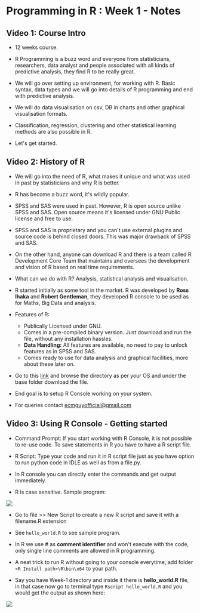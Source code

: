 # Programming in R : Week 1 - Notes

## Video 1: **Course Intro**

- 12 weeks course.

- R Programming is a buzz word and everyone from statisticians, researchers, data analyst and people associated with all kinds of predictive analysis, they find R to be really great.

- We will go over setting up environment, for working with R. Basic syntax, data types and we will go into details of R programming and end with predictive analysis.

- We will do data visualisation on csv, DB in charts and other graphical visualisation formats.

- Classification, regression, clustering and other statistical learning methods are also possible in R.

- Let's get started.

## Video 2: **History of R**

- We will go into the need of R, what makes it unique and what was used in past by statisticians and why R is better.

- R has become a buzz word, it's wildly popular.

- SPSS and SAS were used in past. However, R is open source unlike SPSS and SAS. Open source means it's licensed under GNU Public license and free to use.

- SPSS and SAS is proprietary and you can't use external plugins and source code is behind closed doors. This was major drawback of SPSS and SAS.

- On the other hand, anyone can download R and there is a team called R Development Core Team that maintains and oversees the development and vision of R based on real time requirements.

- What can we do with R? Analysis, statistical analysis and visualisation.

- R started initially as some tool in the market. R was developed by **Ross Ihaka** and **Robert Gentleman**, they developed R console to be used as for Maths, Big Data and analysis.

- Features of R:

  - Publically Licensed under GNU.
  - Comes in a pre-compiled binary version. Just download and run the file, without any installation hassles.
  - **Data Handling:** All features are available, no need to pay to unlock features as in SPSS and SAS.
  - Comes ready to use for data analysis and graphical facilities, more about these later on.

- Go to this [link](https://cran.r-project.org/bin/) and browse the directory as per your OS and under the base folder download the file.
- End goal is to setup R Console working on your system.

- For queries contact ecmguyofficial@gmail.com

## Video 3: Using R Console - Getting started

- Command Prompt: If you start working with R Console, it is not possible to re-use code. To save statements in R you have to have a R script file.

- R Script: Type your code and run it in R script file just as you have option to run python code in IDLE as well as from a file.py.

- In R console you can directly enter the commands and get output immediately.

- R is case sensitive. Sample program:

![](https://i.imgur.com/LVuEMDg.png)

- Go to file >> New Script to create a new R script and save it with a filename.R extension

- See `hello_world.R` to see sample program.

- In R we use # as **comment identifier** and won't execute with the code, only single line comments are allowed in R programming.

- A neat trick to run R without going to your console everytime, add folder `<R Install path>\R\bin\x64` to your path.

- Say you have Week-1 directory and inside it there is **hello_world.R** file, in that case now go to terminal type `Rscript hello_world.R` and you would get the output as shown here:

![](https://i.imgur.com/2jMGtIr.png)

